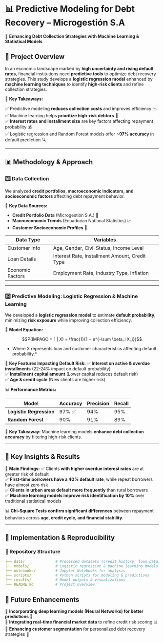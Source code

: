 # 📊 Predictive Modeling for Debt Recovery – Microgestión S.A
🚀 **Enhancing Debt Collection Strategies with Machine Learning & Statistical Models**

## 📌 Project Overview
In an economic landscape marked by **high uncertainty and rising default rates**, financial institutions need **predictive tools** to optimize debt recovery strategies. This study develops a **logistic regression model** enhanced by **machine learning techniques** to identify **high-risk clients** and refine collection strategies.

🔹 **Key Takeaways:**

✅ Predictive modeling **reduces collection costs** and improves efficiency 📉  
✅ Machine learning helps **prioritize high-risk debtors** 🎯  
✅ **Interest rates and installment size** are key factors affecting repayment probability 💰  
✅ Logistic regression and Random Forest models offer **~97% accuracy** in default prediction 🔍  

---

## 📊 Methodology & Approach

### **1️⃣ Data Collection**
We analyzed **credit portfolios, macroeconomic indicators, and socioeconomic factors** affecting debt repayment behavior.

📌 **Key Data Sources:**
- **Credit Portfolio Data** (Microgestión S.A.) 📑  
- **Macroeconomic Trends** (Ecuadorian National Statistics) 📈  
- **Customer Socioeconomic Profiles** 👥  

| Data Type | Variables |
|------------|-----------|
| Customer Info | Age, Gender, Civil Status, Income Level |
| Loan Details | Interest Rate, Installment Amount, Credit Type |
| Economic Factors | Employment Rate, Industry Type, Inflation |

---

### **2️⃣ Predictive Modeling: Logistic Regression & Machine Learning**

We developed a **logistic regression model** to estimate **default probability**, minimizing **risk exposure** while improving collection efficiency.

📌 **Model Equation:**
```math
P(IMPAGO = 1 | X) = \frac{1}{1 + e^{-\sum \beta_i X_i}}
```
* Where  X represents loan and customer characteristics affecting default probability.* 

🔹 **Key Features Impacting Default Risk:**
✅ **Interest on active & overdue installments** (22-24% impact on default probability)  
✅ **Installment capital amount** (Lower capital reduces default risk)  
✅ **Age & credit cycle** (New clients are higher risk)  

📊 **Performance Metrics:**

| Model | Accuracy | Precision | Recall |
|------------|-----------|-----------|-----------|
| **Logistic Regression** | 97% ✅ | 94% | 95% |
| **Random Forest** | 90% | 91% | 89% |

📌 **Key Takeaway:** Machine learning models **enhance debt collection accuracy** by filtering high-risk clients.  

---

## 🎯 Key Insights & Results

📌 **Main Findings:**
✅ Clients **with higher overdue interest rates** are at greater risk of default  
✅ **First-time borrowers have a 40% default rate**, while repeat borrowers have almost zero risk  
✅ **Clients in urban areas default more frequently** than rural borrowers  
✅ **Machine learning models improve risk identification by 10%** over traditional statistical models  

📊 **Chi-Square Tests confirm significant differences** between repayment behaviors across **age, credit cycle, and financial stability**.  

---

## 🔧 Implementation & Reproducibility

### **📂 Repository Structure**
```yaml
├── data/              # Processed datasets (credit history, loan data, customer profiles)
├── models/            # Logistic regression & machine learning models
├── notebooks/         # Jupyter Notebooks for analysis
├── scripts/           # Python scripts for modeling & predictions
├── results/           # Model outputs & visualizations
└── README.md          # Project Overview
```


## 📌 Future Enhancements
🔹 **Incorporating deep learning models (Neural Networks) for better predictions** 🧠  
🔹 **Integrating real-time financial market data** to refine credit risk scoring 📊  
🔹 **Enhancing customer segmentation** for personalized debt recovery strategies 🎯  
